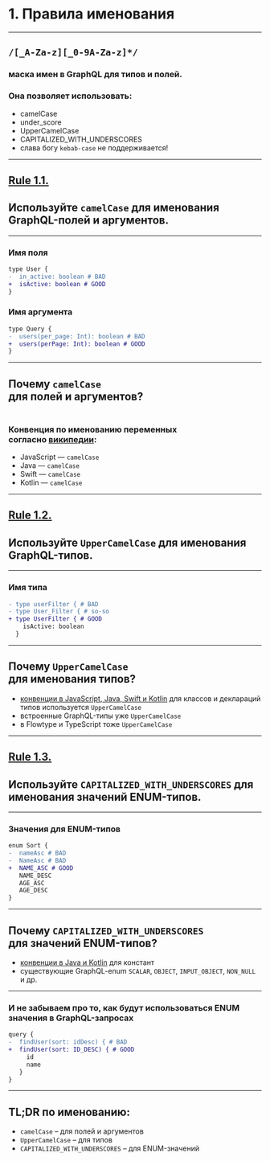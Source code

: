 # 1. Правила именования

-----

## `/[_A-Za-z][_0-9A-Za-z]*/`

### маска имен в GraphQL для типов и полей.

### Она позволяет использовать: <!-- .element: class="fragment" -->

- camelCase <!-- .element: class="fragment" -->
- under_score <!-- .element: class="fragment" -->
- UpperCamelCase <!-- .element: class="fragment" -->
- CAPITALIZED_WITH_UNDERSCORES <!-- .element: class="fragment" -->
- <span>слава богу `kebab-case` не поддерживается!</span> <!-- .element: class="fragment" -->

-----

## [Rule 1.1.](https://github.com/nodkz/conf-talks/tree/master/articles/graphql/schema-design#rule-1.1) <!-- .element: target="_blank"  -->

## Используйте `camelCase` для именования GraphQL-полей и аргументов.

-----

### Имя поля

```diff
type User {
-  in_active: boolean # BAD
+  isActive: boolean # GOOD
}

```

### Имя аргумента

```diff
type Query {
-  users(per_page: Int): boolean # BAD
+  users(perPage: Int): boolean # GOOD
}

```

-----

## Почему `camelCase` <br/>для полей и аргументов?

### <br/>Конвенция по именованию переменных <br />согласно [википедии](https://en.wikipedia.org/wiki/Naming_convention_(programming)):

- JavaScript — `camelCase`
- Java — `camelCase`
- Swift — `camelCase`
- Kotlin — `camelCase`

-----

## [Rule 1.2.](https://github.com/nodkz/conf-talks/tree/master/articles/graphql/schema-design#rule-1.2) <!-- .element: target="_blank"  -->

## Используйте `UpperCamelCase` для именования GraphQL-типов.

-----

### Имя типа

```diff
- type userFilter { # BAD
- type User_Filter { # so-so
+ type UserFilter { # GOOD
    isActive: boolean
  }

```

-----

## Почему `UpperCamelCase` <br/>для именования типов?

- [конвенции в JavaScript, Java, Swift и Kotlin](https://en.wikipedia.org/wiki/Naming_convention_(programming)) для классов и деклараций типов используется `UpperCamelCase`
- встроенные GraphQL-типы уже `UpperCamelCase`
- в Flowtype и TypeScript тоже `UpperCamelCase`

-----

## [Rule 1.3.](https://github.com/nodkz/conf-talks/tree/master/articles/graphql/schema-design#rule-1.3) <!-- .element: target="_blank"  -->

## Используйте `CAPITALIZED_WITH_UNDERSCORES` для именования значений ENUM-типов.

-----

### Значения для ENUM-типов

```diff
enum Sort {
-  nameAsc # BAD
-  NameAsc # BAD
+  NAME_ASC # GOOD
   NAME_DESC
   AGE_ASC
   AGE_DESC
}

```

-----

## Почему `CAPITALIZED_WITH_UNDERSCORES` <br/>для значений ENUM-типов?

- [конвенции в Java и Kotlin](https://en.wikipedia.org/wiki/Naming_convention_(programming)) для констант
- существующие GraphQL-enum `SCALAR`, `OBJECT`, `INPUT_OBJECT`, `NON_NULL` и др.

-----

### И не забываем про то, как будут использоваться ENUM значения в GraphQL-запросах

```diff
query {
-  findUser(sort: idDesc) { # BAD
+  findUser(sort: ID_DESC) { # GOOD
     id
     name
   }
}

```

-----

## TL;DR по именованию:

- `camelCase` – для полей и аргументов
- `UpperCamelCase` – для типов
- `CAPITALIZED_WITH_UNDERSCORES` – для ENUM-значений

